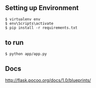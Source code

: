 
## Setting up Environment

```
$ virtualenv env
$ env\Scripts\activate
$ pip install -r requirements.txt
```

## to run

```
$ python app/app.py
```


## Docs
http://flask.pocoo.org/docs/1.0/blueprints/